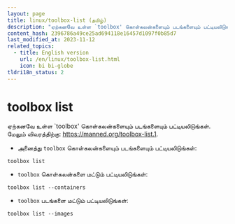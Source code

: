 ```yaml
---
layout: page
title: linux/toolbox-list (தமிழ்)
description: "ஏற்கனவே உள்ள `toolbox' கொள்கலன்களையும் படங்களையும் பட்டியலிடுங்கள்."
content_hash: 2396786a49ce25ad694118e16457d1097f0b85d7
last_modified_at: 2023-11-12
related_topics:
  - title: English version
    url: /en/linux/toolbox-list.html
    icon: bi bi-globe
tldri18n_status: 2
---
```

# toolbox list

ஏற்கனவே உள்ள `toolbox' கொள்கலன்களையும் படங்களையும் பட்டியலிடுங்கள்.
மேலும் விவரத்திற்கு: <https://manned.org/toolbox-list.1>.

- அனைத்து `toolbox` கொள்கலன்களையும் படங்களையும் பட்டியலிடுங்கள்:

`toolbox list`

- `toolbox` கொள்கலன்களை மட்டும் பட்டியலிடுங்கள்:

`toolbox list --containers`

- `toolbox` படங்களை மட்டும் பட்டியலிடுங்கள்:

`toolbox list --images`

